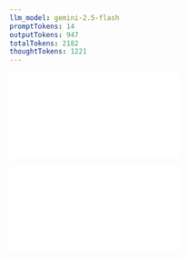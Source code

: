 ```yaml
---
llm_model: gemini-2.5-flash
promptTokens: 14
outputTokens: 947
totalTokens: 2182
thoughtTokens: 1221
---
```


![@](steps/prompt.f1b6820f.md)

![@](steps/response.8a81869d.md)
